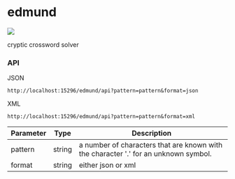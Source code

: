 edmund
======

<img src="https://travis-ci.org/wazim/edmund.svg?branch=master">

cryptic crossword solver

### API

JSON
```
http://localhost:15296/edmund/api?pattern=pattern&format=json
```

XML
```
http://localhost:15296/edmund/api?pattern=pattern&format=xml
```

Parameter | Type | Description
--- | --- | ---
pattern | string | a number of characters that are known with the character '.' for an unknown symbol.
format | string | either json or xml
